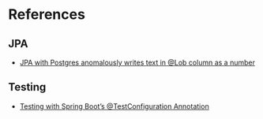 # References

## JPA

- [JPA with Postgres anomalously writes text in @Lob column as a number](https://stackoverflow.com/questions/67261808/jpa-with-postgres-anomalously-writes-text-in-lob-column-as-a-number)

## Testing

- [Testing with Spring Boot’s @TestConfiguration Annotation](https://reflectoring.io/spring-boot-testconfiguration/)